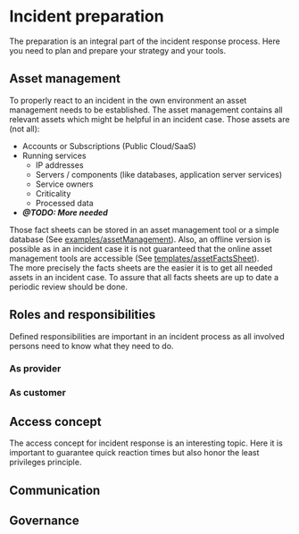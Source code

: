 # Incident preparation
The preparation is an integral part of the incident response process. Here you need to plan and prepare your strategy
and your tools. 
## Asset management
To properly react to an incident in the own environment an asset management needs to be established. The asset
management contains all relevant assets which might be helpful in an incident case. Those assets are (not all):
- Accounts or Subscriptions (Public Cloud/SaaS)
- Running services
  - IP addresses
  - Servers / components (like databases, application server services)
  - Service owners
  - Criticality
  - Processed data
- ***@TODO: More needed***

Those fact sheets can be stored in an asset management tool or a simple database (See [examples/assetManagement](../examples/assetManagement.md)). 
Also, an offline version is possible as in an incident case it is not guaranteed that the online asset management tools
are accessible (See [templates/assetFactsSheet](../templates/assetFactsSheet.md)).  
The more precisely the facts sheets are the easier it is to get all needed assets in an incident case. To assure that
all facts sheets are up to date a periodic review should be done.
   
## Roles and responsibilities
Defined responsibilities are important in an incident process as all involved persons need to know what they need to do.

### As provider

### As customer

## Access concept
The access concept for incident response is an interesting topic. Here it is important to guarantee quick reaction times
but also honor the least privileges principle. 

## Communication

## Governance
